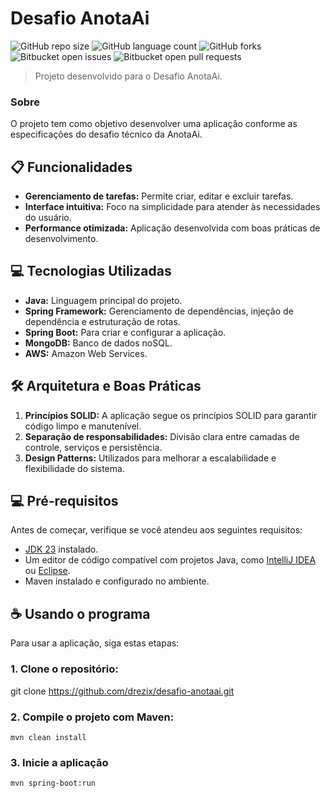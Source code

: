 # Desafio AnotaAi

![GitHub repo size](https://img.shields.io/github/repo-size/drezix/desafio-anotaai?style=for-the-badge)
![GitHub language count](https://img.shields.io/github/languages/count/drezix/desafio-anotaai?style=for-the-badge)
![GitHub forks](https://img.shields.io/github/forks/drezix/desafio-anotaai?style=for-the-badge)
![Bitbucket open issues](https://img.shields.io/bitbucket/issues/drezix/desafio-anotaai?style=for-the-badge)
![Bitbucket open pull requests](https://img.shields.io/bitbucket/pr-raw/drezix/desafio-anotaai?style=for-the-badge)

> Projeto desenvolvido para o Desafio AnotaAi.

### Sobre

O projeto tem como objetivo desenvolver uma aplicação conforme as especificações do desafio técnico da AnotaAi.

## 📋 Funcionalidades

- **Gerenciamento de tarefas:** Permite criar, editar e excluir tarefas.
- **Interface intuitiva:** Foco na simplicidade para atender às necessidades do usuário.
- **Performance otimizada:** Aplicação desenvolvida com boas práticas de desenvolvimento.

## 💻 Tecnologias Utilizadas

- **Java:** Linguagem principal do projeto.
- **Spring Framework:** Gerenciamento de dependências, injeção de dependência e estruturação de rotas.
- **Spring Boot:** Para criar e configurar a aplicação.
- **MongoDB:** Banco de dados noSQL.
- **AWS:** Amazon Web Services.
## 🛠️ Arquitetura e Boas Práticas

1. **Princípios SOLID:** A aplicação segue os princípios SOLID para garantir código limpo e manutenível.
2. **Separação de responsabilidades:** Divisão clara entre camadas de controle, serviços e persistência.
3. **Design Patterns:** Utilizados para melhorar a escalabilidade e flexibilidade do sistema.

## 💻 Pré-requisitos

Antes de começar, verifique se você atendeu aos seguintes requisitos:

- [JDK 23](https://www.oracle.com/java/technologies/javase/jdk23-archive-downloads.html) instalado.
- Um editor de código compatível com projetos Java, como [IntelliJ IDEA](https://www.jetbrains.com/idea/) ou [Eclipse](https://www.eclipse.org/downloads/).
- Maven instalado e configurado no ambiente.

## ☕ Usando o programa

Para usar a aplicação, siga estas etapas:

### 1. Clone o repositório:

git clone https://github.com/drezix/desafio-anotaai.git

### 2. Compile o projeto com Maven: 
```
mvn clean install
```
### 3. Inicie a aplicação
```
mvn spring-boot:run
```